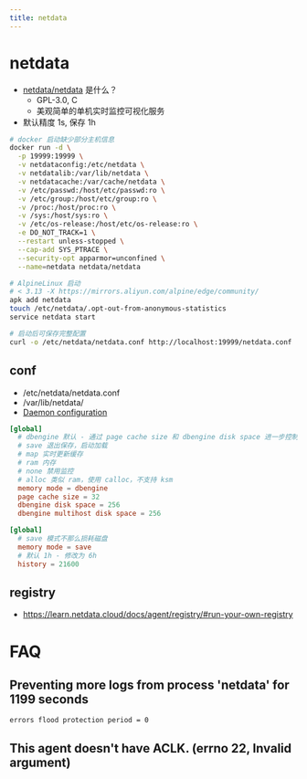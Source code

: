 ```yaml
---
title: netdata
---
```


# netdata

- [netdata/netdata](https://github.com/netdata/netdata) 是什么？
  - GPL-3.0, C
  - 美观简单的单机实时监控可视化服务
- 默认精度 1s, 保存 1h

```bash
# docker 启动缺少部分主机信息
docker run -d \
  -p 19999:19999 \
  -v netdataconfig:/etc/netdata \
  -v netdatalib:/var/lib/netdata \
  -v netdatacache:/var/cache/netdata \
  -v /etc/passwd:/host/etc/passwd:ro \
  -v /etc/group:/host/etc/group:ro \
  -v /proc:/host/proc:ro \
  -v /sys:/host/sys:ro \
  -v /etc/os-release:/host/etc/os-release:ro \
  -e DO_NOT_TRACK=1 \
  --restart unless-stopped \
  --cap-add SYS_PTRACE \
  --security-opt apparmor=unconfined \
  --name=netdata netdata/netdata

# AlpineLinux 启动
# < 3.13 -X https://mirrors.aliyun.com/alpine/edge/community/
apk add netdata
touch /etc/netdata/.opt-out-from-anonymous-statistics
service netdata start

# 启动后可保存完整配置
curl -o /etc/netdata/netdata.conf http://localhost:19999/netdata.conf
```

## conf

- /etc/netdata/netdata.conf
- /var/lib/netdata/
- [Daemon configuration](https://learn.netdata.cloud/docs/agent/daemon/config)

```conf
[global]
  # dbengine 默认 - 通过 page cache size 和 dbengine disk space 进一步控制
  # save 退出保存，启动加载
  # map 实时更新缓存
  # ram 内存
  # none 禁用监控
  # alloc 类似 ram，使用 calloc，不支持 ksm
  memory mode = dbengine
  page cache size = 32
  dbengine disk space = 256
  dbengine multihost disk space = 256
```

```conf
[global]
  # save 模式不那么损耗磁盘
  memory mode = save
  # 默认 1h - 修改为 6h
  history = 21600
```

## registry

- https://learn.netdata.cloud/docs/agent/registry/#run-your-own-registry

# FAQ

## Preventing more logs from process 'netdata' for 1199 seconds

```
errors flood protection period = 0
```

## This agent doesn't have ACLK. (errno 22, Invalid argument)
